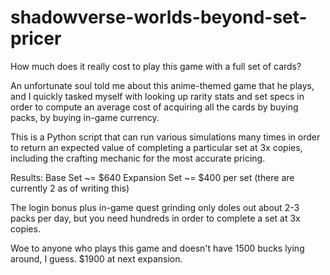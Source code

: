 # shadowverse-worlds-beyond-set-pricer
How much does it really cost to play this game with a full set of cards?

An unfortunate soul told me about this anime-themed game that he plays, and I quickly tasked myself with looking up rarity stats and set specs in order to compute an average cost of acquiring all the cards by buying packs, by buying in-game currency.

This is a Python script that can run various simulations many times in order to return an expected value of completing a particular set at 3x copies, including the crafting mechanic for the most accurate pricing.

Results:
Base Set ~= $640
Expansion Set ~= $400 per set (there are currently 2 as of writing this)

The login bonus plus in-game quest grinding only doles out about 2-3 packs per day, but you need hundreds in order to complete a set at 3x copies.

Woe to anyone who plays this game and doesn't have 1500 bucks lying around, I guess. $1900 at next expansion.

